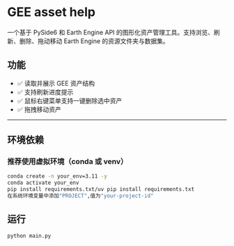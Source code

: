 # GEE asset help

一个基于 PySide6 和 Earth Engine API 的图形化资产管理工具。支持浏览、刷新、删除、拖动移动 Earth Engine 的资源文件夹与数据集。

## 功能

- ✅ 读取并展示 GEE 资产结构
- ✅ 支持刷新进度提示
- ✅ 鼠标右键菜单支持一键删除选中资产
- ✅ 拖拽移动资产

---

## 环境依赖

### 推荐使用虚拟环境（conda 或 venv）

```bash
conda create -n your_env=3.11 -y
conda activate your_env
pip install requirements.txt/uv pip install requirements.txt
在系统环境变量中添加"PROJECT",值为"your-project-id"
```
## 运行
```bash
python main.py
```